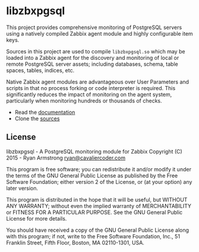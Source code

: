 # libzbxpgsql

This project provides comprehensive monitoring of PostgreSQL servers using a
natively compiled Zabbix agent module and highly configurable item keys.

Sources in this project are used to compile `libzbxpgsql.so` which may be
loaded into a Zabbix agent for the discovery and monitoring of local or remote
PostgreSQL server assets; including databases, schema, table spaces, tables,
indices, etc.

Native Zabbix agent modules are advantageous over User Parameters and scripts
in that no process forking or code interpreter is required. This significantly
reduces the impact of monitoring on the agent system, particularly when
monitoring hundreds or thousands of checks.

* Read the [documentation](http://cavaliercoder.github.io/libzbxpgsql/)
* Clone the [sources](http://github.com/cavaliercoder/libzbxpgsql)

## License

libzbxpgsql - A PostgreSQL monitoring module for Zabbix
Copyright (C) 2015 - Ryan Armstrong <ryan@cavaliercoder.com>

This program is free software; you can redistribute it and/or modify
it under the terms of the GNU General Public License as published by
the Free Software Foundation; either version 2 of the License, or
(at your option) any later version.

This program is distributed in the hope that it will be useful,
but WITHOUT ANY WARRANTY; without even the implied warranty of
MERCHANTABILITY or FITNESS FOR A PARTICULAR PURPOSE. See the
GNU General Public License for more details.

You should have received a copy of the GNU General Public License
along with this program; if not, write to the Free Software
Foundation, Inc., 51 Franklin Street, Fifth Floor, Boston, MA  02110-1301, USA.
